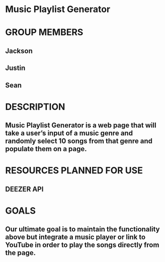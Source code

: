# Music Playlist Generator

# GROUP MEMBERS

## Jackson

## Justin

## Sean

# DESCRIPTION

## Music Playlist Generator is a web page that will take a user’s input of a music genre and randomly select 10 songs from that genre and populate them on a page.

# RESOURCES PLANNED FOR USE

## DEEZER API

# GOALS

## Our ultimate goal is to maintain the functionality above but integrate a music player or link to YouTube in order to play the songs directly from the page.
